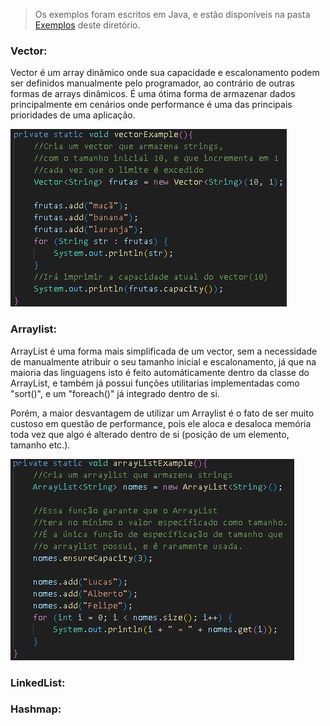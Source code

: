 
> Os exemplos foram escritos em Java, e estão disponíveis na pasta [Exemplos](https://github.com/Buggyes/Algoritmos-e-Estruturas-de-Dados/blob/main/Aula2/Exemplos) deste diretório.
### Vector:
Vector é um array dinâmico onde sua capacidade e escalonamento podem ser definidos manualmente pelo programador, ao contrário de outras formas de arrays dinâmicos. É uma ótima forma de armazenar dados principalmente em cenários onde performance é uma das principais prioridades de uma aplicação.

![exemplo de vector](https://github.com/Buggyes/Algoritmos-e-Estruturas-de-Dados/blob/main/img/Vector.png)

### Arraylist:
ArrayList é uma forma mais simplificada de um vector, sem a necessidade de manualmente atribuir o seu tamanho inicial e escalonamento, já que na maioria das linguagens isto é feito automáticamente dentro da classe do ArrayList, e também já possui funções utilitarias implementadas como "sort()", e um "foreach()" já integrado dentro de si.

Porém, a maior desvantagem de utilizar um Arraylist é o fato de ser muito custoso em questão de performance, pois ele aloca e desaloca memória toda vez que algo é alterado dentro de si (posição de um elemento, tamanho etc.).

![exemplo de ArrayList](https://github.com/Buggyes/Algoritmos-e-Estruturas-de-Dados/blob/main/img/ArrayList.png)

### LinkedList:


### Hashmap: